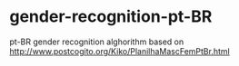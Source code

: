 # gender-recognition-pt-BR
pt-BR gender recognition alghorithm based on http://www.postcogito.org/Kiko/PlanilhaMascFemPtBr.html
